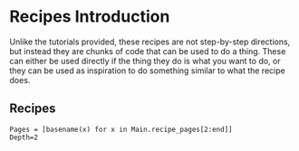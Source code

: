# Recipes Introduction

Unlike the tutorials provided, these recipes are not step-by-step directions,
but instead they are chunks of code that can be used to do a thing. These can
either be used directly if the thing they do is what you want to do, or they can
be used as inspiration to do something similar to what the recipe does.

## Recipes

```@contents
Pages = [basename(x) for x in Main.recipe_pages[2:end]]
Depth=2
```
